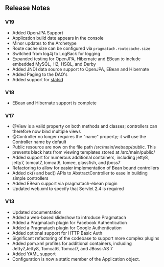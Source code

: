 Release Notes
------------------------

### V19

* Added OpenJPA Support
* Application build date appears in the console
* Minor updates to the Archetype
* Route cache size can be configured via `pragmatach.routecache.size`
* Switched from log4j to LogBack for logging
* Expanded testing for OpenJPA, Hibernate and EBean to include embedded MySQL, H2, HSQL, and Derby
* Added JNDI data source support to OpenJPA, EBean and Hibernate
* Added Paging to the DAO's
* Added support for [statsd](https://github.com/etsy/statsd/)

### V18

* EBean and Hibernate support is complete

### V17

* @View is a valid property on both methods and classes; controllers can therefore now bind multiple views
* @Controller no longer requires the "name" property; it will use the Controller name by default
* Public resource are now on the file path /src/main/webapp/public.  This prevents black hats from viewing templates stored at /src/main/public/
* Added support for numerous additional containers, including jetty8, jetty7, tomcat7, tomcat6, tomee, glassfish, and jboss7
* Refactoring to allow for easier implementation of Bean bound controllers
* Added ok() and bad() APIs to AbstractController to ease in building simple controllers
* Added EBean support via pragmatach-ebean plugin
* Updated web.xml to specify that Servlet 2.4 is required

### V13

* Updated documentation
* Added a web-based slideshow to introduce Pragmatach
* Added a Pragmatach plugin for Facebook Authentication
* Added a Pragmatach plugin for Google Authentication
* Added optional support for HTTP Basic Auth
* Significant refactoring of the codebase to support more complex plugins
* Added pom.xml profiles for additional containers, including Jetty7,Jetty8, Tomcat6, Tomcat7, and JBoss-AS 7
* Added YAML support
* Configuration is now a static member of the Application object.

